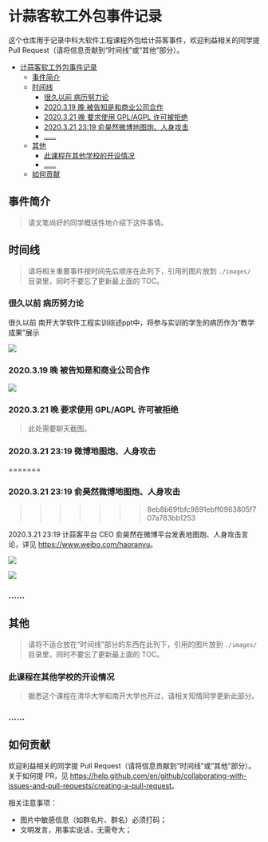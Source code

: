 # 计蒜客软工外包事件记录

这个仓库用于记录中科大软件工程课程外包给计蒜客事件，欢迎利益相关的同学提 Pull Request（请将信息贡献到“时间线”或“其他”部分）。

<!-- TOC -->

- [计蒜客软工外包事件记录](#计蒜客软工外包事件记录)
    - [事件简介](#事件简介)
    - [时间线](#时间线)
        - [很久以前 病历努力论](#很久以前-病历努力论)
        - [2020.3.19 晚 被告知是和商业公司合作](#2020319-晚-被告知是和商业公司合作)
        - [2020.3.21 晚 要求使用 GPL/AGPL 许可被拒绝](#2020321-晚-要求使用-gplagpl-许可被拒绝)
        - [2020.3.21 23:19 俞昊然微博地图炮、人身攻击](#2020321-2319-俞昊然微博地图炮人身攻击)
        - [......](#)
    - [其他](#其他)
        - [此课程在其他学校的开设情况](#此课程在其他学校的开设情况)
        - [......](#-1)
    - [如何贡献](#如何贡献)

<!-- /TOC -->


## 事件简介

> 请文笔尚好的同学概括性地介绍下这件事情。



## 时间线

> 请将相关重要事件按时间先后顺序在此列下，引用的图片放到 `./images/` 目录里，同时不要忘了更新最上面的 TOC。

### 很久以前 病历努力论

很久以前 南开大学软件工程实训综述ppt中，将参与实训的学生的病历作为“教学成果”展示

![](./images/illness-records.png)

### 2020.3.19 晚 被告知是和商业公司合作

![](./images/being-commercial.jpg)

### 2020.3.21 晚 要求使用 GPL/AGPL 许可被拒绝

> 此处需要聊天截图。

### 2020.3.21 23:19 微博地图炮、人身攻击
=======
### 2020.3.21 23:19 俞昊然微博地图炮、人身攻击
>>>>>>> 8eb8b69fbfc9891ebff0963805f707a783bb1253

2020.3.21 23:19 计蒜客平台 CEO 俞昊然在微博平台发表地图炮、人身攻击言论，详见 <https://www.weibo.com/haoranyu>。

![](./images/weibo.png)

![](./images/weibo-edit-history.png)


### ......

## 其他

> 请将不适合放在“时间线”部分的东西在此列下，引用的图片放到 `./images/` 目录里，同时不要忘了更新最上面的 TOC。

### 此课程在其他学校的开设情况

> 据悉这个课程在清华大学和南开大学也开过，请相关知情同学更新此部分。

### ......

## 如何贡献

欢迎利益相关的同学提 Pull Request（请将信息贡献到“时间线”或“其他”部分）。关于如何提 PR，见 <https://help.github.com/en/github/collaborating-with-issues-and-pull-requests/creating-a-pull-request>。

相关注意事项：

- 图片中敏感信息（如群名片、群名）必须打码；
- 文明发言，用事实说话，无需夸大；